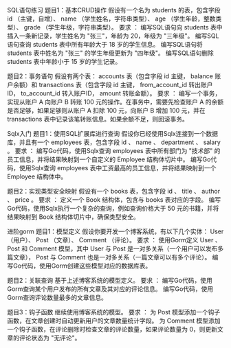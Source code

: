 SQL语句练习
题目1：基本CRUD操作
假设有一个名为 students 的表，包含字段 id （主键，自增）、 name （学生姓名，字符串类型）、 age （学生年龄，整数类型）、 grade （学生年级，字符串类型）。
要求 ：
编写SQL语句向 students 表中插入一条新记录，学生姓名为 "张三"，年龄为 20，年级为 "三年级"。
编写SQL语句查询 students 表中所有年龄大于 18 岁的学生信息。
编写SQL语句将 students 表中姓名为 "张三" 的学生年级更新为 "四年级"。
编写SQL语句删除 students 表中年龄小于 15 岁的学生记录。

题目2：事务语句
假设有两个表： accounts 表（包含字段 id 主键， balance 账户余额）和 transactions 表（包含字段 id 主键， from_account_id 转出账户ID， to_account_id 转入账户ID， amount 转账金额）。
要求 ：
编写一个事务，实现从账户 A 向账户 B 转账 100 元的操作。在事务中，需要先检查账户 A 的余额是否足够，如果足够则从账户 A 扣除 100 元，向账户 B 增加 100 元，并在 transactions 表中记录该笔转账信息。如果余额不足，则回滚事务。


Sqlx入门
题目1：使用SQL扩展库进行查询
假设你已经使用Sqlx连接到一个数据库，并且有一个 employees 表，包含字段 id 、 name 、 department 、 salary 。
要求 ：
编写Go代码，使用Sqlx查询 employees 表中所有部门为 "技术部" 的员工信息，并将结果映射到一个自定义的 Employee 结构体切片中。
编写Go代码，使用Sqlx查询 employees 表中工资最高的员工信息，并将结果映射到一个 Employee 结构体中。

题目2：实现类型安全映射
假设有一个 books 表，包含字段 id 、 title 、 author 、 price 。
要求 ：
定义一个 Book 结构体，包含与 books 表对应的字段。
编写Go代码，使用Sqlx执行一个复杂的查询，例如查询价格大于 50 元的书籍，并将结果映射到 Book 结构体切片中，确保类型安全。


进阶gorm
题目1：模型定义
假设你要开发一个博客系统，有以下几个实体： User （用户）、 Post （文章）、 Comment （评论）。
要求 ：
使用Gorm定义 User 、 Post 和 Comment 模型，其中 User 与 Post 是一对多关系（一个用户可以发布多篇文章）， Post 与 Comment 也是一对多关系（一篇文章可以有多个评论）。
编写Go代码，使用Gorm创建这些模型对应的数据库表。

题目2：关联查询
基于上述博客系统的模型定义。
要求 ：
编写Go代码，使用Gorm查询某个用户发布的所有文章及其对应的评论信息。
编写Go代码，使用Gorm查询评论数量最多的文章信息。

题目3：钩子函数
继续使用博客系统的模型。
要求 ：
为 Post 模型添加一个钩子函数，在文章创建时自动更新用户的文章数量统计字段。
为 Comment 模型添加一个钩子函数，在评论删除时检查文章的评论数量，如果评论数量为 0，则更新文章的评论状态为 "无评论"。
